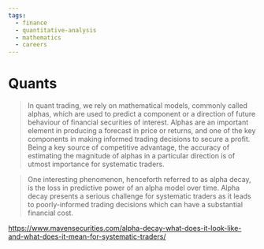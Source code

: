 ```yaml
---
tags:
  - finance
  - quantitative-analysis
  - mathematics
  - careers
---
```


# Quants

> In quant trading, we rely on mathematical models, commonly called alphas,
> which are used to predict a component or a direction of future behaviour of
> financial securities of interest. Alphas are an important element in
> producing a forecast in price or returns, and one of the key components in
> making informed trading decisions to secure a profit. Being a key source of
> competitive advantage, the accuracy of estimating the magnitude of alphas in
> a particular direction is of utmost importance for systematic traders.

> One interesting phenomenon, henceforth referred to as alpha decay, is the
> loss in predictive power of an alpha model over time. Alpha decay presents a
> serious challenge for systematic traders as it leads to poorly-informed
> trading decisions which can have a substantial financial cost.

https://www.mavensecurities.com/alpha-decay-what-does-it-look-like-and-what-does-it-mean-for-systematic-traders/

